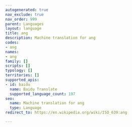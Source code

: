 ```yaml
---
autogenerated: true
nav_exclude: true
nav_order: 999
parent: Languages
layout: language
title: ang
description: Machine translation for ang
codes:
- ang
names:
- ang
family: []
scripts: []
typology: []
territories: []
supported_apis:
- id: baidu
  name: Baidu Translate
  supported_language_count: 197
seo:
  name: Machine translation for ang
  type: Language
redirect_to: https://en.wikipedia.org/wiki/ISO_639:ang

---
```


